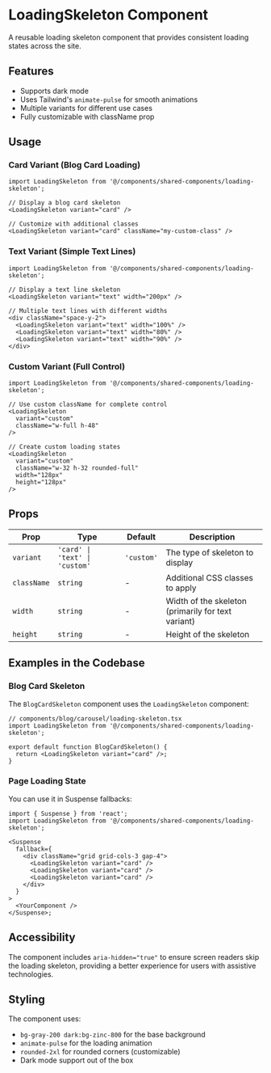 # LoadingSkeleton Component

A reusable loading skeleton component that provides consistent loading states across the site.

## Features

- Supports dark mode
- Uses Tailwind's `animate-pulse` for smooth animations
- Multiple variants for different use cases
- Fully customizable with className prop

## Usage

### Card Variant (Blog Card Loading)

```tsx
import LoadingSkeleton from '@/components/shared-components/loading-skeleton';

// Display a blog card skeleton
<LoadingSkeleton variant="card" />

// Customize with additional classes
<LoadingSkeleton variant="card" className="my-custom-class" />
```

### Text Variant (Simple Text Lines)

```tsx
import LoadingSkeleton from '@/components/shared-components/loading-skeleton';

// Display a text line skeleton
<LoadingSkeleton variant="text" width="200px" />

// Multiple text lines with different widths
<div className="space-y-2">
  <LoadingSkeleton variant="text" width="100%" />
  <LoadingSkeleton variant="text" width="80%" />
  <LoadingSkeleton variant="text" width="90%" />
</div>
```

### Custom Variant (Full Control)

```tsx
import LoadingSkeleton from '@/components/shared-components/loading-skeleton';

// Use custom className for complete control
<LoadingSkeleton
  variant="custom"
  className="w-full h-48"
/>

// Create custom loading states
<LoadingSkeleton
  variant="custom"
  className="w-32 h-32 rounded-full"
  width="128px"
  height="128px"
/>
```

## Props

| Prop        | Type                           | Default    | Description                                        |
| ----------- | ------------------------------ | ---------- | -------------------------------------------------- |
| `variant`   | `'card' \| 'text' \| 'custom'` | `'custom'` | The type of skeleton to display                    |
| `className` | `string`                       | -          | Additional CSS classes to apply                    |
| `width`     | `string`                       | -          | Width of the skeleton (primarily for text variant) |
| `height`    | `string`                       | -          | Height of the skeleton                             |

## Examples in the Codebase

### Blog Card Skeleton

The `BlogCardSkeleton` component uses the `LoadingSkeleton` component:

```tsx
// components/blog/carousel/loading-skeleton.tsx
import LoadingSkeleton from '@/components/shared-components/loading-skeleton';

export default function BlogCardSkeleton() {
  return <LoadingSkeleton variant="card" />;
}
```

### Page Loading State

You can use it in Suspense fallbacks:

```tsx
import { Suspense } from 'react';
import LoadingSkeleton from '@/components/shared-components/loading-skeleton';

<Suspense
  fallback={
    <div className="grid grid-cols-3 gap-4">
      <LoadingSkeleton variant="card" />
      <LoadingSkeleton variant="card" />
      <LoadingSkeleton variant="card" />
    </div>
  }
>
  <YourComponent />
</Suspense>;
```

## Accessibility

The component includes `aria-hidden="true"` to ensure screen readers skip the loading skeleton, providing a better experience for users with assistive technologies.

## Styling

The component uses:

- `bg-gray-200 dark:bg-zinc-800` for the base background
- `animate-pulse` for the loading animation
- `rounded-2xl` for rounded corners (customizable)
- Dark mode support out of the box
